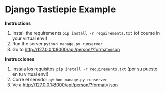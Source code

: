 Django Tastiepie Example
========================

**Instructions**


1. Install the requirements `pip install -r requirements.txt` (of course in your virtual env!)
2. Run the server `python manage.py runserver`
3. Go to http://127.0.0.1:8000/api/person/?format=json


**Instrucciones**


1. Instala los requisitos `pip install -r requirements.txt` (por su puesto en tu virtual env!)
2. Corre el servidor `python manage.py runserver`
3. Ve a http://127.0.0.1:8000/api/person/?format=json
